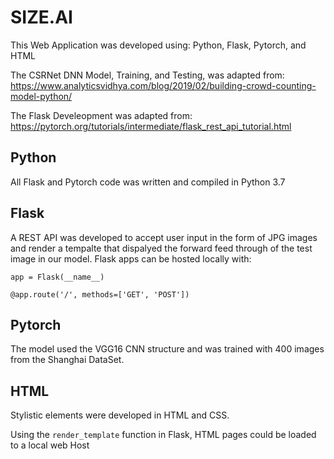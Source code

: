 # SIZE.AI

This Web Application was developed using: Python, Flask, Pytorch, and HTML

The CSRNet DNN Model, Training, and Testing, was adapted from: https://www.analyticsvidhya.com/blog/2019/02/building-crowd-counting-model-python/

The Flask Develeopment was adapted from: https://pytorch.org/tutorials/intermediate/flask_rest_api_tutorial.html

## Python

All Flask and Pytorch code was written and compiled in Python 3.7

## Flask

A REST API was developed to accept user input in the form of JPG images and render a tempalte that dispalyed the forward feed through of the test image in our model.
Flask apps can be hosted locally with:

`app = Flask(__name__)`

`@app.route('/', methods=['GET', 'POST'])`

## Pytorch 

The model used the VGG16 CNN structure and was trained with 400 images from the Shanghai DataSet.

## HTML 

Stylistic elements were developed in HTML and CSS.

Using the `render_template` function in Flask, HTML pages could be loaded to a local web Host
